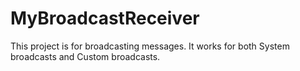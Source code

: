 # MyBroadcastReceiver
This project is for broadcasting messages. 
It works for both System broadcasts and Custom broadcasts. 
